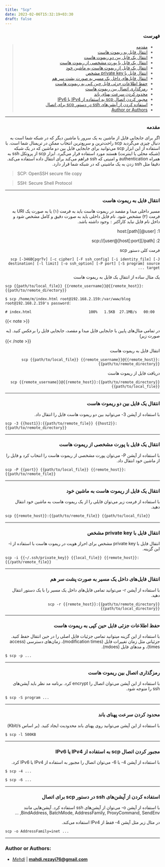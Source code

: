 ```yaml
---
title: "Scp"
date: 2023-02-06T15:32:19+03:30
draft: false
---
```


<div dir='rtl'>

### فهرست

> - [مقدمه](#مقدمه)
> - [انتقال فایل به ریموت هاست](#انتقال-فایل-به-ریموت-هاست)
> - [انتقال یک فایل بین دو ریموت هاست](#انتقال-یک-فایل-بین-دو-ریموت-هاست)
> - [انتقال یک فایل با پورت مشخصی از ریموت هاست](#انتقال-یک-فایل-با-پورت-مشخصی-از-ریموت-هاست)
> - [انتقال یک فایل از ریموت هاست به ماشین خود](#انتقال-یک-فایل-از-ریموت-هاست-به-ماشین-خود)
> - [انتقال فایل با private key مشخص](#انتقال-فایل-با-private-key-مشخص)
> - [انتقال فایل‌های داخل یک مسیر به صورت پشت سر هم](#انتقال-فایلهای-داخل-یک-مسیر-به-صورت-پشت-سر-هم)
> - [حفظ اطلاعات جزئی فایل حین کپی به ریموت هاست](#اطلاعات-جزئی-فایل-حین-کپی-به-ریموت-هاست)
> - [رمزگذاری اتصال بین ریموت هاست](#رمزگذاری-اتصال-بین-ریموت-هاست)
> - [محدود کردن سرعت پهنای باند](#محدود-کردن-سرعت-پهنای-باند)
> - [مجبور کردن اتصال scp به استفاده از IPv4 یا IPv6](#مجبور-کردن-اتصال-scp-به-استفاده-از-ipv4-یا-ipv6)
> - [استفاده کردن از آپشن‌های ssh در دستور scp برای اتصال](#استفاده-کردن-از-آپشنهای-ssh-در-دستور-scp-برای-اتصال)
> - [Author or Authors](#author-or-authors)
</div>



---
<div dir='rtl'>

### مقدمه
اگر برای جابجایی فایل از ماشین به یک سرور یا ماشین دیگر که در شبکه شما است به دنبال چیزی می‌گردید scp راحت‌ترین و سریع‌ترین انتخاب ممکن در تریمنال شما است. با استفاده از این ابزار scp می‌توانید برای جابجایی فایل بین دو ماشین‌ که در یک شبکه (شبکه محلی یا اینترنت) هستند مورد استفاده قرار می‌گیرد.
ابزار scp از پروتکل ssh به همراه authentication و امنیتی که ssh فراهم می‌کند برای انتقال داده استفاده می‌کند. دقیقا مثل ssh زدن به یک ماشینی که در شبکه شما قرار دارد.
</div>

> SCP: OpenSSH secure file copy

> SSH: Secure Shell Protocol
---
<div dir='rtl'>

### انتقال فایل به ریموت هاست

مسیر داخلی مبدا و مقصد در ریموت هاست باید به فرمت (۱) یا به صورت یک URI به فرمت (۲) مشخص شود. نام فایل‌ داخلی باید به صورت دقیق و کامل مشخص شود و داخل نام فایل نباید کاراکتر ```:``` وجود داشته باشد.

1: [user@]host:[path]

2: scp://[user@]host[:port][/path]


فرمت کلی دستور scp

```
scp [-346BCpqrTv] [-c cipher] [-F ssh_config] [-i identity_file] [-J destination] [-l limit] [-o ssh_option] [-P port] [-S program] source ... target
```

یک مثال ساده از انتقال یک فایل به ریموت هاست

</div>

```
scp {{path/to/local_file}} {{remote_username}}@{{remote_host}}:{{path/to/remote_directory}}

$ scp /home/m/index.html root@192.168.2.159:/var/www/blog
root@192.168.2.159's password:

# index.html                          100%   1.5KB  27.1MB/s   00:00
```


{{< note >}}
<div dir='rtl'>
در تمامی مثال‌های پایین با جابجایی فایل مبدا و مقصد، جابجایی فایل را برعکس کنید. (به صورت زیر)
</div>
{{< /note >}}

<div dir='rtl'>

انتقال فایل به ریموت هاست


```
scp {{path/to/local_file}} {{remote_username}}@{{remote_host}}:{{path/to/remote_directory}}
```

دریافت فایل از ریموت هاست


```
scp {{remote_username}}@{{remote_host}}:{{path/to/remote_directory}} {{path/to/local_file}}
```

</div>


---
<div dir='rtl'>

### انتقال یک فایل بین دو ریموت هاست 

با استفاده از آپشن  3- می‌توانید بین دو ریموت هاست فایل را انتقال داد.

</div>

```
scp -3 {{host1}}:{{path/to/remote_file}} {{host2}}:{{path/to/remote_directory}}
```
---

<div dir='rtl'>

### انتقال یک فایل با پورت مشخصی از ریموت هاست 

با استفاده از آپشن  P- می‌توان پورت مشخصی از ریموت هاست را انتخاب کرد و فایل را از ماشین خود انتقال داد.

</div>

```
scp -P {{port}} {{path/to/local_file}} {{remote_host}}:{{path/to/remote_file}}
```

---

<div dir='rtl'>

### انتقال یک فایل از ریموت هاست به ماشین خود 

با استفاده از فرمت زیر می‌توان فایلی را از یک ریموت هاست به ماشین خود انتقال دهید.

</div>

```
scp {{remote_host}}:{{path/to/remote_file}} {{path/to/local_file}}
```

---


<div dir='rtl'>

###  انتقال فایل با private key مشخص

انتقال فایل با private key مشخص برای احراز هویت در ریموت هاست با استفاده از i- این گزینه.

</div>

```
scp -i {{~/.ssh/private_key}} {{local_file}} {{remote_host}}:{{/path/remote_file}}
```

---

<div dir='rtl'>

###  انتقال فایل‌های داخل یک مسیر به صورت پشت سر هم

با استفاده از آپشن r- می‌توانید تمامی فایل‌های داخل یک مسیر را با یک دستور انتقال دهید.

```
scp -r {{remote_host}}:{{path/to/remote_directory}} {{path/to/local_directory}}
```

</div>

---

<div dir='rtl'>

###  حفظ اطلاعات جزئی فایل حین کپی به ریموت هاست

با استفاده از این گزینه میتوانید تمامی جزئیات فایل اصلی را در حین انتقال حفظ کنید. جزئیاتی مثل زمان تغییرات فایل (modification times)، زمان‌های دسترسی (access times)، و مدهای فایل (mdoes).

</div>

```
$ scp -p ...
```
---

<div dir='rtl'>

###  رمزگذاری اتصال بین ریموت هاست

با استفاده از این آپشن می‌توان اتصال را encrypt کرد. برنامه مد نظر باید آپشن‌های ssh را متوجه شود.

</div>

```
$ scp -S program ...
```

---

<div dir='rtl'>

###  محدود کردن سرعت پهنای باند

با استفاده از این آپشن می‌توانید روی پهنای باند محدودیت ایجاد کنید. (بر اساس Kbit/s)

</div>

```
$ scp -l 500KB
```

---

<div dir='rtl'>

###  مجبور کردن اتصال scp به استفاده از IPv4 یا IPv6

با استفاده از آپشن 4- یا 6- می‌توان اتصال را مجبور به استفاده از IPv4 یا IPv6 کرد.

</div>

```
$ scp -4 ...

$ scp -6 ...
```

---

<div dir='rtl'>

### استفاده کردن از آپشن‌های ssh در دستور scp برای اتصال

با استفاده از آپشن o- می‌توان از آپشن‌های ssh استفاده کرد. آپشن‌هایی مانند BindAddress, BatchMode, AddressFamily, ProxyCommand, SendEnv, ...

در مثال زیر مثل آپشن 4- فقط از IPv4 استفاده می‌کند.
</div>

```
scp -o AddressFamily=inet ...
```

---




### Author or Authors:

- *[Mehdi](https://github.com/mahdimmr)* | **<mahdi.rezayi76@gmail.com>**

